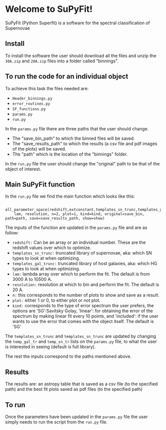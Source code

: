 # Welcome to SuPyFit!

SuPyFit (Python Superfit) is a software for the spectral classification of Supernovae 

## Install 

To install the software the user should download all the files and unzip the `30A.zip` and `20A.zip` files into a folder called "binnings".

## To run the code for an individual object

To achieve this task the files needed are: 

- `Header_binnings.py`
- `error_routines.py`
- `SF_functions.py`
- `params.py`
- `run.py`


In the `params.py` file there are three paths that the user should change.

- The "save_bin_path" to which the binned files will be saved.
- The "save_results_path" to which the results (a csv file and pdf images of the plots) will be saved.
- The "path" which is the location of the "binnings" folder. 

In the `run.py` file the user should change the "original" path to be that of the object of interest.


## Main SuPyFit function 

In the `run.py` file we find the main function which looks like this:


```

all_parameter_space(redshift,extconstant,templates_sn_trunc,templates_gal_trunc, 
    lam, resolution, n=2, plot=1, kind=kind, original=save_bin, path=path, save=save_results_path, show=show)

```
    
    
The inputs of the function are updated in the `params.py` file and are as follow: 

- `redshift:` Can be an array or an individual number. These are the redshift values over which to optimize. 
- `templates_sn_trunc:`  truncated library of supernovae, aka: which SN types to look at when optimizing.
- `templates_gal_trunc:` truncated library of host galaxies, aka: which HG types to look at when optimizing.
- `lam:` lambda array over which to perform the fit. The default is from 3000 A to 10500 A. 
- `resolution:` resolution at which to bin and perform the fit. The default is 20 A. 
- `n:` this corresponds to the number of plots to show and save as a result. 
- `plot:` either 1 or 0, to either plot or not plot. 
- `kind:` corresponds to the type of error spectrum the user prefers, the options are 'SG':Savitsky Golay, 'linear': for obtaining the error of the spectrum 
by making linear fit every 10 points, and 'included': if the user wants to use the error that comes with the object itself. The default is 'SG'


The `templates_sn_trunc` and `templates_sn_trunc` are updated by changing the `temp_gal_tr` and `temp_sn_tr` lists on the `params.py` file, to what the user is
interested in seeing (default is full library).


The rest the inputs correspond to the paths mentioned above. 
    
## Results

The results are: an astropy table that is saved as a csv file (to the specified path) and the best fit plots saved as pdf files (to the specified path)


## To run

Once the parameters have been updated in the `params.py` file the user simply needs to run the script from the `run.py` file. 
